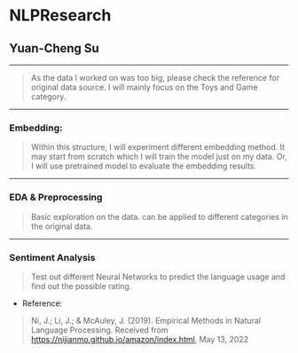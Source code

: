 # NLPResearch
## Yuan-Cheng Su

***

> As the data I worked on was too big, please check the reference for original data source. I will mainly focus on the Toys and Game category.

***

### Embedding:
> Within this structure, I will experiment different embedding method. It may start from scratch which I will train the model just on my data. Or, I will use pretrained model to evaluate the embedding results.

***

### EDA & Preprocessing
> Basic exploration on the data. can be applied to different categories in the original data. 

***

### Sentiment Analysis

> Test out different Neural Networks to predict the language usage and find out the possible rating. 

- Reference:
> Ni, J.; Li, J.; & McAuley, J. (2019). Empirical Methods in Natural Language Processing. Received from https://nijianmo.github.io/amazon/index.html, May 13, 2022

